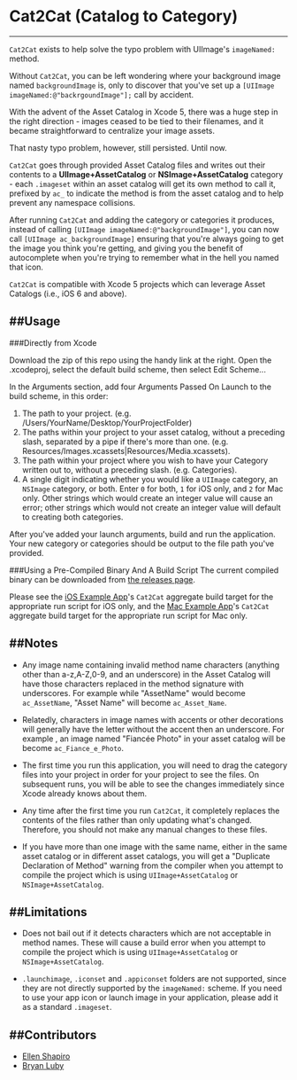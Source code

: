 Cat2Cat (Catalog to Category)
=========
----
`Cat2Cat` exists to help solve the typo problem with UIImage's `imageNamed:` method. 

Without `Cat2Cat`, you can be left wondering where your background image named `backgroundImage` is, only to discover that you've set up a `[UIImage imageNamed:@"backrgoundImage"];` call by accident. 

With the advent of the Asset Catalog in Xcode 5, there was a huge step in the right direction - images ceased to be tied to their filenames, and it became straightforward to centralize your image assets.

That nasty typo problem, however, still persisted. Until now. 

`Cat2Cat` goes through provided Asset Catalog files and writes out their contents to a **UIImage+AssetCatalog** or **NSImage+AssetCatalog** category - each `.imageset` within an asset catalog will get its own method to call it, prefixed by `ac_` to indicate the method is from the asset catalog and to help prevent any namespace collisions. 

After running `Cat2Cat` and adding the category or categories it produces, instead of calling `[UIImage imageNamed:@"backgroundImage"]`, you can now call `[UIImage ac_backgroundImage]` ensuring that you're always going to get the image you think you're getting, and giving you the benefit of autocomplete when you're trying to remember what in the hell you named that icon.  

`Cat2Cat` is compatible with Xcode 5 projects which can leverage Asset Catalogs (i.e., iOS 6 and above).

##Usage
----
###Directly from Xcode

Download the zip of this repo using the handy link at the right. Open the .xcodeproj, select the default build scheme, then select Edit Scheme...

In the Arguments section, add four Arguments Passed On Launch to the build scheme, in this order:

1. The path to your project. (e.g. /Users/YourName/Desktop/YourProjectFolder)
2. The paths within your project to your asset catalog, without a preceding slash, separated by a pipe if there's more than one. (e.g. Resources/Images.xcassets|Resources/Media.xcassets).
3. The path within your project where you wish to have your Category written out to, without a preceding slash. (e.g. Categories).
4. A single digit indicating whether you would like a `UIImage` category, an `NSImage` category, or both. Enter `0` for both, `1` for iOS only, and `2` for Mac only. Other strings which would create an integer value will cause an error; other strings which would not create an integer value will default to creating both categories. 

After you've added your launch arguments, build and run the application. Your new category or categories should be output to the file path you've provided.

###Using a Pre-Compiled Binary And A Build Script
The current compiled binary can be downloaded from [the releases page](../../releases).

Please see the [iOS Example App](SampleiOSApp)'s `Cat2Cat` aggregate build target for the appropriate run script for iOS only, and the [Mac Example App](SampleMacApp)'s `Cat2Cat` aggregate build target for the appropriate run script for Mac only. 

##Notes
----
* Any image name containing invalid method name characters (anything other than a-z,A-Z,0-9, and an underscore) in the Asset Catalog will have those characters replaced in the method signature with underscores. For example while "AssetName" would become `ac_AssetName`, "Asset Name" will become `ac_Asset_Name`. 

* Relatedly, characters in image names with accents or other decorations will generally have the letter without the accent then an underscore. For example , an image named "Fiancée Photo" in your asset catalog will be become `ac_Fiance_e_Photo`.

* The first time you run this application, you will need to drag the category files into your project in order for your project to see the files. On subsequent runs, you will be able to see the changes immediately since Xcode already knows about them.

* Any time after the first time you run `Cat2Cat`, it completely replaces the contents of the files rather than only updating what's changed. Therefore, you should not make any manual changes to these files.

* If you have more than one image with the same name, either in the same asset catalog or in different asset catalogs, you will get a "Duplicate Declaration of Method" warning from the compiler when you attempt to compile the project which is using `UIImage+AssetCatalog` or `NSImage+AssetCatalog`. 


##Limitations
----
* Does not bail out if it detects characters which are not acceptable in method names. These will cause a build error when you attempt to compile the project which is using `UIImage+AssetCatalog` or `NSImage+AssetCatalog`.

* `.launchimage`, `.iconset` and `.appiconset` folders are not supported, since they are not directly supported by the `imageNamed:` scheme. If you need to use your app icon or launch image in your application, please add it as a standard `.imageset`. 


##Contributors
----
* [Ellen Shapiro](https://github.com/designatednerd)
* [Bryan Luby](https://github.com/bryanluby)
